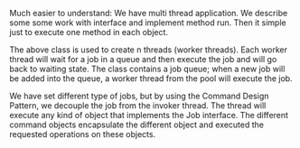 Much easier to understand: We have multi thread application. We describe some some work
with interface and implement method run. Then it simple just to execute 
one method in each object.

The above class is used to create n threads (worker threads). Each worker thread will wait for a job in a queue and then execute
the job and will go back to waiting state. The class contains a job queue; when a new job will be added into the queue, a worker
thread from the pool will execute the job.

We have set different type of jobs, but by using the Command Design Pattern, we decouple the job from the invoker thread.
The thread will execute any kind of object that implements the Job interface. The different command objects encapsulate the
different object and executed the requested operations on these objects.